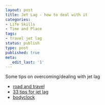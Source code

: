 ```yaml
---
layout: post
title: Jet Lag - how to deal with it
categories:
- Life Skills
- Time and Place
tags:
- travel jet lag
status: publish
type: post
published: true
meta:
  _edit_last: '1'
---
```

Some tips on overcoming/dealing with jet lag
<ul>
	<li><a href="http://www.roadandtravel.com/traveladvice/jetlag.htm">road and travel</a></li>
	<li><a href="http://www.otbeach.com/travel-guides/how-to-cope-with-jetlag-33-tips.html">33 tips for jet lag</a></li>
	<li><a href="http://www.bodyclock.com/">bodyclock</a></li>
</ul>
